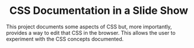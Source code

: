 <h1 align="center">CSS Documentation in a Slide Show</h1>
This project documents some aspects of CSS but, more importantly, provides a way to edit that CSS in the browser. This allows the user to experiment with the CSS concepts documented.
